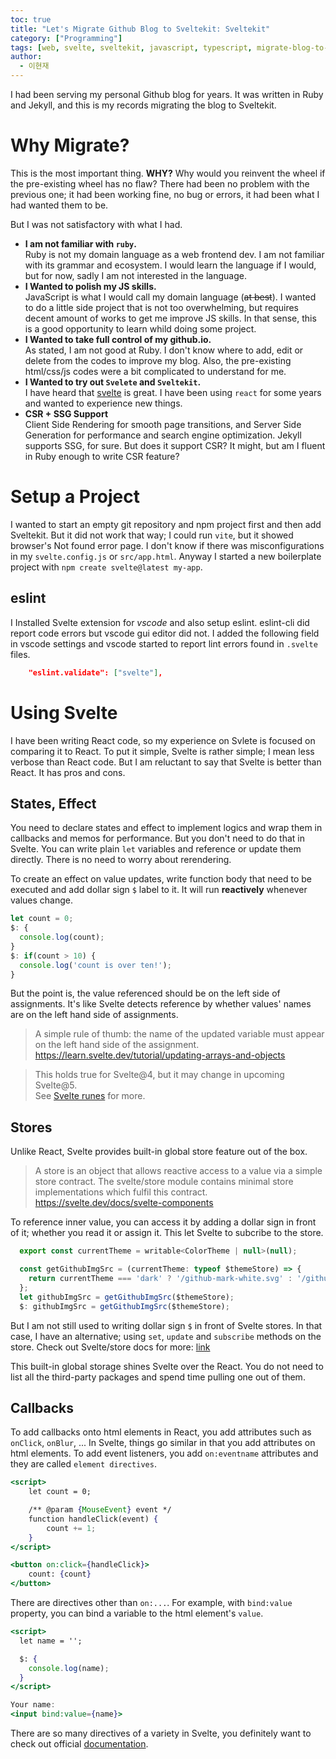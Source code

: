 ```yaml
---
toc: true
title: "Let's Migrate Github Blog to Sveltekit: Sveltekit"
category: ["Programming"]
tags: [web, svelte, sveltekit, javascript, typescript, migrate-blog-to-sveltekit]
author:
  - 이현재
---
```


I had been serving my personal Github blog for years.
It was written in Ruby and Jekyll,
and this is my records migrating the blog to Sveltekit.

# Why Migrate?
This is the most important thing. **WHY?**
Why would you reinvent the wheel if the pre-existing
wheel has no flaw?
There had been no problem with the previous one;
it had been working fine, no bug or errors,
it had been what I had wanted them to be.

But I was not satisfactory with what I had.

- **I am not familiar with `ruby`.**<br>
  Ruby is not my domain language as a web frontend dev. I am not familiar with its grammar and ecosystem. I would learn the language if I would, but for now, sadly I am not interested in the language.
- **I Wanted to polish my JS skills.**<br>
  JavaScript is what I would call my domain language (~~at best~~). I wanted to do a little side project that is not too overwhelming, but requires decent amount of works to get me improve JS skills.
  In that sense, this is a good opportunity to learn whild doing some project.
- **I Wanted to take full control of my github.io.**<br>
  As stated, I am not good at Ruby. I don't know where to add, edit or delete from the codes to improve my blog. Also, the pre-existing html/css/js codes were a bit complicated to understand for me.
- **I Wanted to try out `Svelete` and `Sveltekit`.**<br>
  I have heard that [svelte][svelte] is great. I have been using `react` for some years and wanted to experience new things.
- **CSR + SSG Support**<br>
  Client Side Rendering for smooth page transitions, and Server Side Generation for performance and search engine optimization. Jekyll supports SSG, for sure. But does it support CSR? It might, but am I fluent in Ruby enough to write CSR feature?

# Setup a Project
I wanted to start an empty git repository and npm project first and then add Sveltekit. But it did not work that way; I could run `vite`, but it showed browser's Not found error page. I don't know if there was misconfigurations in my `svelte.config.js` or `src/app.html`. Anyway I started a new boilerplate project with `npm create svelte@latest my-app`.

## eslint
I Installed Svelte extension for *vscode* and also setup eslint. eslint-cli did report code errors but vscode gui editor did not. I added the following field in vscode settings and vscode started to report lint errors found in `.svelte` files.
```json
    "eslint.validate": ["svelte"],
```

# Using Svelte
I have been writing React code, so my experience on Svlete
is focused on comparing it to React.
To put it simple, Svelte is rather simple;
I mean less verbose than React code.
But I am reluctant to say that
Svelte is better than React.
It has pros and cons.

## States, Effect
You need to declare states and effect to implement logics
and wrap them in callbacks and memos for performance.
But you don't need to do that in Svelte.
You can write plain `let` variables and reference or
update them directly.
There is no need to worry about rerendering.

To create an effect on value updates,
write function body that need to be executed and
add dollar sign `$` label to it.
It will run **reactively** whenever values change.

```jsx
let count = 0;
$: {
  console.log(count);
}
$: if(count > 10) {
  console.log('count is over ten!');
}
```

But the point is, the value referenced should be
on the left side of assignments.
It's like Svelte detects reference by
whether values' names are on the left hand side of assignments.

> A simple rule of thumb: the name of the updated variable must appear on the left hand side of the assignment.<br>
> https://learn.svelte.dev/tutorial/updating-arrays-and-objects

> This holds true for Svelte@4,
> but it may change in upcoming Svelte@5.<br>
> See [Svelte runes][svelte-rune] for more.

## Stores
Unlike React, Svelte provides built-in global store feature out of the box.

> A store is an object that allows reactive access to a value via a simple store contract.
> The svelte/store module contains minimal store implementations which fulfil this contract.<br>
> https://svelte.dev/docs/svelte-components

To reference inner value, you can access it by adding a dollar sign in front of it;
whether you read it or assign it. This let Svelte to subcribe to the store.


```jsx
  export const currentTheme = writable<ColorTheme | null>(null);

  const getGithubImgSrc = (currentTheme: typeof $themeStore) => {
    return currentTheme === 'dark' ? '/github-mark-white.svg' : '/github-mark.svg';
  };
  let githubImgSrc = getGithubImgSrc($themeStore);
  $: githubImgSrc = getGithubImgSrc($themeStore);
```

But I am not still used to writing dollar sign `$` in front of Svelte stores.
In that case, I have an alternative; using `set`, `update` and `subscribe` methods on the store.
Check out Svelte/store docs for more: [link](https://svelte.dev/docs/svelte-store)

This built-in global storage shines Svelte over the React.
You do not need to list all the third-party packages and spend time pulling one out of them.

## Callbacks
To add callbacks onto html elements in React, you add attributes such as `onClick`, `onBlur`, ...
In Svelte, things go similar in that you add attributes on html elements.
To add event listeners, you add `on:eventname` attributes and they are called `element directives`.

```jsx
<script>
	let count = 0;

	/** @param {MouseEvent} event */
	function handleClick(event) {
		count += 1;
	}
</script>

<button on:click={handleClick}>
	count: {count}
</button>
```

There are directives other than `on:...`. For example, with `bind:value` property,
you can bind a variable to the html element's `value`.

```jsx
<script>
  let name = '';

  $: {
    console.log(name);
  }
</script>

Your name:
<input bind:value={name}>
```

There are so many directives of a variety in Svelte,
you definitely want to check out official [documentation][svelte-element-directive].

<!-- [TODO] lifecycle -->

[svelte]: https://svelte.dev/
[jekyll]: https://jekyllrb.com/
[svelte-rune]: https://svelte.dev/blog/runes
[svelte-element-directive]: https://svelte.dev/docs/element-directives

